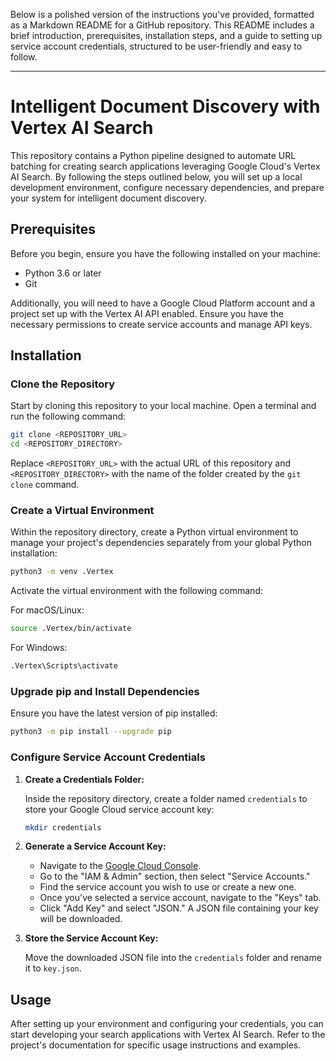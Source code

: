 Below is a polished version of the instructions you've provided, formatted as a Markdown README for a GitHub repository. This README includes a brief introduction, prerequisites, installation steps, and a guide to setting up service account credentials, structured to be user-friendly and easy to follow.

---

# Intelligent Document Discovery with Vertex AI Search

This repository contains a Python pipeline designed to automate URL batching for creating search applications leveraging Google Cloud's Vertex AI Search. By following the steps outlined below, you will set up a local development environment, configure necessary dependencies, and prepare your system for intelligent document discovery.

## Prerequisites

Before you begin, ensure you have the following installed on your machine:

- Python 3.6 or later
- Git

Additionally, you will need to have a Google Cloud Platform account and a project set up with the Vertex AI API enabled. Ensure you have the necessary permissions to create service accounts and manage API keys.

## Installation

### Clone the Repository

Start by cloning this repository to your local machine. Open a terminal and run the following command:

```bash
git clone <REPOSITORY_URL>
cd <REPOSITORY_DIRECTORY>
```

Replace `<REPOSITORY_URL>` with the actual URL of this repository and `<REPOSITORY_DIRECTORY>` with the name of the folder created by the `git clone` command.

### Create a Virtual Environment

Within the repository directory, create a Python virtual environment to manage your project's dependencies separately from your global Python installation:

```bash
python3 -m venv .Vertex
```

Activate the virtual environment with the following command:

For macOS/Linux:

```bash
source .Vertex/bin/activate
```

For Windows:

```bash
.Vertex\Scripts\activate
```

### Upgrade pip and Install Dependencies

Ensure you have the latest version of pip installed:

```bash
python3 -m pip install --upgrade pip
```

### Configure Service Account Credentials

1. **Create a Credentials Folder:**

   Inside the repository directory, create a folder named `credentials` to store your Google Cloud service account key:

   ```bash
   mkdir credentials
   ```

2. **Generate a Service Account Key:**

   - Navigate to the [Google Cloud Console](https://console.cloud.google.com/).
   - Go to the "IAM & Admin" section, then select "Service Accounts."
   - Find the service account you wish to use or create a new one.
   - Once you've selected a service account, navigate to the "Keys" tab.
   - Click "Add Key" and select "JSON." A JSON file containing your key will be downloaded.

3. **Store the Service Account Key:**

   Move the downloaded JSON file into the `credentials` folder and rename it to `key.json`.

## Usage

After setting up your environment and configuring your credentials, you can start developing your search applications with Vertex AI Search. Refer to the project's documentation for specific usage instructions and examples.